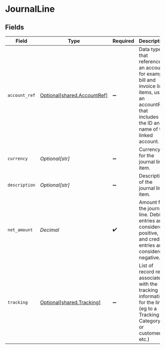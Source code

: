 # JournalLine


## Fields

| Field                                                                                                                                                 | Type                                                                                                                                                  | Required                                                                                                                                              | Description                                                                                                                                           |
| ----------------------------------------------------------------------------------------------------------------------------------------------------- | ----------------------------------------------------------------------------------------------------------------------------------------------------- | ----------------------------------------------------------------------------------------------------------------------------------------------------- | ----------------------------------------------------------------------------------------------------------------------------------------------------- |
| `account_ref`                                                                                                                                         | [Optional[shared.AccountRef]](../../models/shared/accountref.md)                                                                                      | :heavy_minus_sign:                                                                                                                                    | Data types that reference an account, for example bill and invoice line items, use an accountRef that includes the ID and name of the linked account. |
| `currency`                                                                                                                                            | *Optional[str]*                                                                                                                                       | :heavy_minus_sign:                                                                                                                                    | Currency for the journal line item.                                                                                                                   |
| `description`                                                                                                                                         | *Optional[str]*                                                                                                                                       | :heavy_minus_sign:                                                                                                                                    | Description of the journal line item.                                                                                                                 |
| `net_amount`                                                                                                                                          | *Decimal*                                                                                                                                             | :heavy_check_mark:                                                                                                                                    | Amount for the journal line. Debit entries are considered positive, and credit entries are considered negative.                                       |
| `tracking`                                                                                                                                            | [Optional[shared.Tracking]](../../models/shared/tracking.md)                                                                                          | :heavy_minus_sign:                                                                                                                                    | List of record refs associated with the tracking information for the line (eg to a Tracking Category, or customer etc.)                               |
